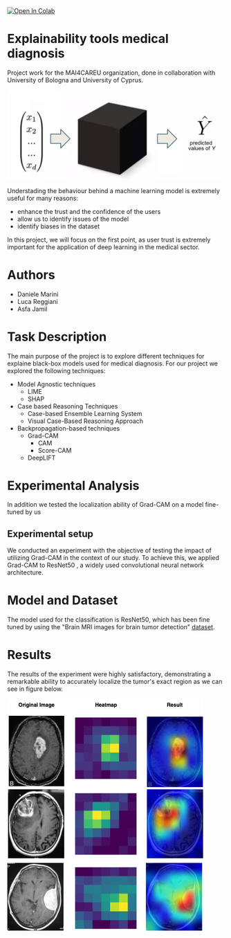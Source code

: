 <a target="_blank" href="https://colab.research.google.com/github/daniele-marini/Explainability_tools_medical_diagnosis/blob/main/Grad_CAM.ipynb">
  <img src="https://colab.research.google.com/assets/colab-badge.svg" alt="Open In Colab"/>
</a>

# Explainability tools medical diagnosis
Project work for the MAI4CAREU organization, done in collaboration with University of Bologna and University of Cyprus.

![image](https://github.com/daniele-marini/Explainability_tools_medical_diagnosis/blob/main/black-box.png)

Understading the behaviour behind a machine learning model is extremely useful for many reasons:
* enhance the trust and the confidence of the users
* allow us to identify issues of the model
* identify biases in the dataset

In this project, we will focus on the first point, as user trust is extremely important for the application of deep learning in the medical sector.

# Authors
* Daniele Marini
* Luca Reggiani
* Asfa Jamil

# Task Description
 The main purpose of the project is to explore different techniques for explaine black-box models used for medical diagnosis. 
 For our project we explored the following techniques:
 * Model Agnostic techniques
    * LIME
    * SHAP
* Case based Reasoning Techniques
    * Case-based Ensemble Learning System
    * Visual Case-Based Reasoning Approach
* Backpropagation-based techniques
    * Grad-CAM
        * CAM
        * Score-CAM
    * DeepLIFT

# Experimental Analysis
In addition we tested the localization ability of Grad-CAM on a model fine-tuned by us

## Experimental setup
We conducted an experiment with the objective of testing the impact of utilizing Grad-CAM in the context of our study. To achieve this, we applied Grad-CAM to ResNet50 , a widely used convolutional neural network architecture.

# Model and Dataset

The model used for the classification is ResNet50, which has been fine tuned by using the "Brain MRI images for brain tumor detection" [dataset](https://www.kaggle.com/datasets/navoneel/brain-mri-images-for-brain-tumor-detection).

# Results
The results of the experiment were highly satisfactory, demonstrating a remarkable ability to accurately localize the tumor's exact region as we can see in figure below.

![image](https://github.com/daniele-marini/Explainability_tools_medical_diagnosis/blob/main/comparison.png)



